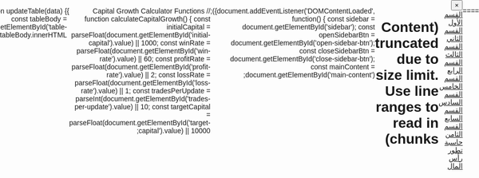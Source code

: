 

====
<!DOCTYPE html>
<html lang="ar">
<head>
    <meta charset="UTF-8">
    <meta name="viewport" content="width=device-width, initial-scale=1.0">
    <title>صفحة التداول</title>
    <style>
body {
    font-family: Arial, sans-serif;
    margin: 0;
    padding: 0;
    display: flex;
    direction: rtl; /* Right-to-left for Arabic */
}

#sidebar {
    width: 250px;
    background-color: #333;
    color: white;
    padding-top: 20px;
    position: fixed;
    height: 100%;
    overflow-y: auto;
    transition: 0.3s;
    right: -250px; /* Hidden by default */
    z-index: 1000;
}

#sidebar.active {
    right: 0; /* Show when active */
}

#sidebar a {
    padding: 15px 20px;
    text-decoration: none;
    font-size: 18px;
    color: white;
    display: block;
    transition: 0.2s;
}

#sidebar a:hover {
    background-color: #575757;
}

#close-sidebar-btn {
    background-color: #575757;
    color: white;
    border: none;
    font-size: 30px;
    position: absolute;
    left: 10px;
    top: 10px;
    cursor: pointer;
    padding: 5px 10px;
    border-radius: 5px;
}

#main-content {
    margin-right: 0;
    padding: 20px;
    transition: margin-right 0.3s;
    width: 100%;
}

#main-content.shifted {
    margin-right: 250px;
}

#open-sidebar-btn {
    background-color: #333;
    color: white;
    border: none;
    font-size: 30px;
    cursor: pointer;
    padding: 10px 15px;
    border-radius: 5px;
    position: fixed;
    right: 10px;
    top: 10px;
    z-index: 999;
}

header {
    background-color: #f4f4f4;
    padding: 20px;
    text-align: center;
    border-bottom: 1px solid #ddd;
    margin-bottom: 20px;
}

section {
    background-color: #fff;
    padding: 20px;
    margin-bottom: 20px;
    border-radius: 8px;
    box-shadow: 0 2px 4px rgba(0,0,0,0.1);
}

/* Responsive adjustments */
@media (max-width: 768px) {
    #sidebar {
        width: 200px;
        right: -200px;
    }

    #sidebar.active {
        right: 0;
    }

    #main-content.shifted {
        margin-right: 0;
    }
}


/* Enhanced Styling for Beautiful Design */

/* Import Google Fonts */
@import url(\'https://fonts.googleapis.com/css2?family=Cairo:wght@300;400;600;700&display=swap\');

/* Update body font */
body {
    font-family: \'Cairo\', Arial, sans-serif;
    background: linear-gradient(135deg, #667eea 0%, #764ba2 100%);
    min-height: 100vh;
}

/* Enhanced header */
header {
    background: linear-gradient(135deg, #4facfe 0%, #00f2fe 100%);
    color: white;
    padding: 30px 20px;
    text-align: center;
    border-radius: 0 0 20px 20px;
    box-shadow: 0 4px 20px rgba(0,0,0,0.1);
    margin-bottom: 30px;
}

header h1 {
    margin: 0;
    font-size: 2.5em;
    font-weight: 700;
    text-shadow: 2px 2px 4px rgba(0,0,0,0.3);
}

/* Enhanced sections */
section {
    background: rgba(255, 255, 255, 0.95);
    backdrop-filter: blur(10px);
    border-radius: 15px;
    box-shadow: 0 8px 32px rgba(0,0,0,0.1);
    border: 1px solid rgba(255, 255, 255, 0.2);
    transition: transform 0.3s ease, box-shadow 0.3s ease;
    margin-bottom: 30px;
}

section:hover {
    transform: translateY(-5px);
    box-shadow: 0 12px 40px rgba(0,0,0,0.15);
}

section h2 {
    background: linear-gradient(135deg, #667eea 0%, #764ba2 100%);
    color: white;
    margin: 0 0 20px 0;
    padding: 20px;
    border-radius: 15px 15px 0 0;
    font-size: 1.8em;
    font-weight: 600;
}

/* Enhanced links */
.main-link, .secondary-link, .review-link, .app-link, .educational-link, .telegram-link, .signal-link {
    display: inline-block;
    padding: 12px 20px;
    background: linear-gradient(135deg, #4facfe 0%, #00f2fe 100%);
    color: white;
    text-decoration: none;
    border-radius: 25px;
    margin: 5px;
    transition: all 0.3s ease;
    font-weight: 500;
    box-shadow: 0 4px 15px rgba(79, 172, 254, 0.3);
}

.main-link:hover, .secondary-link:hover, .review-link:hover, .app-link:hover, .educational-link:hover, .telegram-link:hover, .signal-link:hover {
    transform: translateY(-2px);
    box-shadow: 0 6px 20px rgba(79, 172, 254, 0.4);
    background: linear-gradient(135deg, #667eea 0%, #764ba2 100%);
}

/* Features list styling */
.features-list {
    list-style: none;
    padding: 0;
}

.features-list li {
    background: rgba(79, 172, 254, 0.1);
    margin: 10px 0;
    padding: 15px;
    border-radius: 10px;
    border-right: 4px solid #4facfe;
    transition: all 0.3s ease;
}

.features-list li:hover {
    background: rgba(79, 172, 254, 0.2);
    transform: translateX(-5px);
}

/* Review items */
.review-item {
    background: rgba(255, 255, 255, 0.8);
    padding: 20px;
    margin: 15px 0;
    border-radius: 10px;
    border-left: 4px solid #4facfe;
    box-shadow: 0 2px 10px rgba(0,0,0,0.1);
}

/* App items */
.app-item {
    background: rgba(255, 255, 255, 0.8);
    padding: 20px;
    margin: 15px 0;
    border-radius: 10px;
    border-left: 4px solid #667eea;
    box-shadow: 0 2px 10px rgba(0,0,0,0.1);
}

.note {
    background: rgba(255, 193, 7, 0.2);
    padding: 10px;
    border-radius: 8px;
    margin-top: 10px;
    font-style: italic;
    border-left: 3px solid #ffc107;
}

/* Video container */
.video-container {
    position: relative;
    width: 100%;
    height: 0;
    padding-bottom: 56.25%; /* 16:9 aspect ratio */
    margin: 20px 0;
    border-radius: 15px;
    overflow: hidden;
    box-shadow: 0 8px 25px rgba(0,0,0,0.2);
}

.video-container iframe {
    position: absolute;
    top: 0;
    left: 0;
    width: 100%;
    height: 100%;
    border: none;
}

/* Telegram channels */
.telegram-channel {
    background: rgba(0, 136, 204, 0.1);
    padding: 20px;
    margin: 15px 0;
    border-radius: 10px;
    border-left: 4px solid #0088cc;
}

.signals-channels {
    display: flex;
    flex-wrap: wrap;
    gap: 10px;
    margin-top: 15px;
}

/* Educational items */
.educational-item {
    background: rgba(40, 167, 69, 0.1);
    padding: 20px;
    margin: 15px 0;
    border-radius: 10px;
    border-left: 4px solid #28a745;
}

/* Investment placeholder */
.investment-placeholder {
    background: rgba(255, 193, 7, 0.1);
    padding: 30px;
    border-radius: 10px;
    text-align: center;
    border: 2px dashed #ffc107;
}

.placeholder-text {
    color: #856404;
    font-style: italic;
    font-size: 1.1em;
}

/* Deposit steps */
.deposit-steps {
    counter-reset: step-counter;
}

.step {
    background: rgba(255, 255, 255, 0.8);
    padding: 20px;
    margin: 15px 0;
    border-radius: 10px;
    border-left: 4px solid #17a2b8;
    position: relative;
    counter-increment: step-counter;
}

.step::before {
    content: counter(step-counter);
    position: absolute;
    left: -15px;
    top: 15px;
    background: #17a2b8;
    color: white;
    width: 30px;
    height: 30px;
    border-radius: 50%;
    display: flex;
    align-items: center;
    justify-content: center;
    font-weight: bold;
}

.step ul {
    margin-top: 10px;
    padding-right: 20px;
}

.step li {
    margin: 5px 0;
    padding: 5px 0;
}

/* Calculator styling */
.calculator-container {
    display: grid;
    grid-template-columns: 1fr 1fr;
    gap: 30px;
    margin-bottom: 30px;
}

.input-section, .output-section {
    background: rgba(255, 255, 255, 0.9);
    padding: 25px;
    border-radius: 15px;
    box-shadow: 0 4px 15px rgba(0,0,0,0.1);
}

.input-group {
    margin-bottom: 20px;
}

.input-group label {
    display: block;
    margin-bottom: 8px;
    font-weight: 600;
    color: #333;
}

.input-group input {
    width: 100%;
    padding: 12px;
    border: 2px solid #e9ecef;
    border-radius: 8px;
    font-size: 16px;
    transition: border-color 0.3s ease;
}

.input-group input:focus {
    outline: none;
    border-color: #4facfe;
    box-shadow: 0 0 0 3px rgba(79, 172, 254, 0.1);
}

#calculate-btn {
    width: 100%;
    padding: 15px;
    background: linear-gradient(135deg, #28a745 0%, #20c997 100%);
    color: white;
    border: none;
    border-radius: 10px;
    font-size: 18px;
    font-weight: 600;
    cursor: pointer;
    transition: all 0.3s ease;
    box-shadow: 0 4px 15px rgba(40, 167, 69, 0.3);
}

#calculate-btn:hover {
    transform: translateY(-2px);
    box-shadow: 0 6px 20px rgba(40, 167, 69, 0.4);
}

.result-item {
    display: flex;
    justify-content: space-between;
    padding: 15px;
    margin: 10px 0;
    background: rgba(79, 172, 254, 0.1);
    border-radius: 8px;
    border-right: 3px solid #4facfe;
}

/* Table styling */
.table-container {
    background: rgba(255, 255, 255, 0.9);
    padding: 25px;
    border-radius: 15px;
    box-shadow: 0 4px 15px rgba(0,0,0,0.1);
    margin-bottom: 30px;
    overflow-x: auto;
}

#capital-table {
    width: 100%;
    border-collapse: collapse;
    margin-top: 15px;
}

#capital-table th {
    background: linear-gradient(135deg, #667eea 0%, #764ba2 100%);
    color: white;
    padding: 15px;
    text-align: center;
    font-weight: 600;
}

#capital-table td {
    padding: 12px 15px;
    text-align: center;
    border-bottom: 1px solid #e9ecef;
}

#capital-table tbody tr:hover {
    background: rgba(79, 172, 254, 0.1);
}

/* Chart container */
.chart-container {
    background: rgba(255, 255, 255, 0.9);
    padding: 25px;
    border-radius: 15px;
    box-shadow: 0 4px 15px rgba(0,0,0,0.1);
    text-align: center;
}

#capital-chart {
    max-width: 100%;
    height: auto;
    border-radius: 10px;
    box-shadow: 0 4px 15px rgba(0,0,0,0.1);
}

/* Enhanced responsive design */
@media (max-width: 768px) {
    header h1 {
        font-size: 2em;
    }
    
    .calculator-container {
        grid-template-columns: 1fr;
        gap: 20px;
    }
    
    .signals-channels {
        flex-direction: column;
    }
    
    .signal-link {
        display: block;
        text-align: center;
        margin: 5px 0;
    }
    
    section {
        margin: 10px;
        padding: 15px;
    }
    
    #main-content {
        padding: 10px;
    }
}

@media (max-width: 480px) {
    header {
        padding: 20px 15px;
    }
    
    header h1 {
        font-size: 1.8em;
    }
    
    section h2 {
        font-size: 1.5em;
        padding: 15px;
    }
    
    .input-group input {
        font-size: 14px;
    }
    
    #calculate-btn {
        font-size: 16px;
        padding: 12px;
    }
}

/* Animation for page load */
@keyframes fadeInUp {
    from {
        opacity: 0;
        transform: translateY(30px);
    }
    to {
        opacity: 1;
        transform: translateY(0);
    }
}

section {
    animation: fadeInUp 0.6s ease forwards;
}

section:nth-child(even) {
    animation-delay: 0.1s;
}

section:nth-child(odd) {
    animation-delay: 0.2s;
}

</style>
</head>
<body>
    <div id="sidebar">
        <button id="close-sidebar-btn">&times;</button>
        <a href="#section1">القسم الأول</a>
        <a href="#section2">القسم الثاني</a>
        <a href="#section3">القسم الثالث</a>
        <a href="#section4">القسم الرابع</a>
        <a href="#section5">القسم الخامس</a>
        <a href="#section6">القسم السادس</a>
        <a href="#section7">القسم السابع</a>
        <a href="#section8">القسم الثامن</a>
        <a href="#section9">حاسبة تطور رأس المال</a>
    </div>

    <div id="main-content">
        <button id="open-sidebar-btn">&#9776;</button>
        <header>
            <h1>صفحة التداول والمعلومات</h1>
        </header>

        <section id="section1">
            <h2>القسم الأول: شركة الوساطة المالية</h2>
            <div class="section-content">
                <h3>⬅️ رابط شركة الوساطة المالية:</h3>
                <a href="https://my.rannforex.com/en/auth/register/?fprc=cf22v1" target="_blank" class="main-link">https://my.rannforex.com/en/auth/register/?fprc=cf22v1</a>
                
                <h3>ميزاتها:</h3>
                <ul class="features-list">
                    <li>★ اقل ايداع 10$ خلال 30 ثانية</li>
                    <li>★ أقل سحب 10$ خلال 30 ثانية</li>
                    <li>★ عمولة قليلة جدا</li>
                    <li>★ اسبريد 0.3~1.2</li>
                    <li>★ رافعة مالية 1:500</li>
                    <li>★ تداول أمن على جميع ازواج الفوريكس والمعادن والنفط والمؤشرات والعملات المشفرة</li>
                    <li>★ اربع انواع من الحسابات ميتا تريدر 5 حقيقي وبدون عمولة وكريبتو وحساب ib ويدعم الحسابات المدارة pamm</li>
                    <li>★ انزلاق منخفض</li>
                    <li>★ تنفيذ فوري للصفقات</li>
                    <li>★ تقييم ممتاز على موقع trust pilot & myfxbook & wikifx & Forex peace army</li>
                    <li>★ الأمان عالي جدا بسبب 2FA</li>
                    <li>★ توثيق من سورية اي دولة أخرى</li>
                    <li>★ نموذج a book من افضل مزودي السيولة</li>
                </ul>
                
                <h3>⬅️ راني فوريكس اسبريد للاطلاع على الاسبريد المتوسط اليومي:</h3>
                <a href="https://rannforex.com/en/trading/quotesonline/" target="_blank" class="secondary-link">https://rannforex.com/en/trading/quotesonline/</a>
            </div>
        </section>

        <section id="section2">
            <h2>القسم الثاني: تقييمات الشركة</h2>
            <div class="section-content">
                <h3>⬅️ تقييمات الشركة:</h3>
                <div class="reviews-list">
                    <div class="review-item">
                        <h4>1 - Trust Pilot</h4>
                        <a href="https://fr.trustpilot.com/review/rannforex.com" target="_blank" class="review-link">https://fr.trustpilot.com/review/rannforex.com</a>
                    </div>
                    
                    <div class="review-item">
                        <h4>2 - WikiFX</h4>
                        <a href="https://www.wikifx.com/en/dealer/1141850612.html" target="_blank" class="review-link">https://www.wikifx.com/en/dealer/1141850612.html</a>
                    </div>
                    
                    <div class="review-item">
                        <h4>3 - MyFXBook</h4>
                        <a href="https://www.myfxbook.com/reviews/brokers/rannforex/1933426,1" target="_blank" class="review-link">https://www.myfxbook.com/reviews/brokers/rannforex/1933426,1</a>
                    </div>
                    
                    <div class="review-item">
                        <h4>4 - Forex Peace Army</h4>
                        <a href="https://www.forexpeacearmy.com/forex-reviews/15906/rannforex-review" target="_blank" class="review-link">https://www.forexpeacearmy.com/forex-reviews/15906/rannforex-review</a>
                    </div>
                </div>
        </section>

        <section id="section3">
            <h2>القسم الثالث: تطبيقات يجب تحميلها للبدء بالتداول</h2>
            <div class="section-content">
                <div class="app-item">
                    <h3>⬅️ منصة ميتا تريدر 5</h3>
                    <a href="https://play.google.com/store/apps/details?id=net.metaquotes.metatrader5" target="_blank" class="app-link">https://play.google.com/store/apps/details?id=net.metaquotes.metatrader5</a>
                    <p class="note">ملاحظة: هي المنصة الموثوقة الافضل في مجال التداول في جميع الاسواق</p>
                </div>
                
                <div class="app-item">
                    <h3>⬅️ المحفظة الالكترونية</h3>
                    <a href="https://cwallet.com/referral/DvY6dZtS" target="_blank" class="app-link">https://cwallet.com/referral/DvY6dZtS</a>
                </div>
                
                <div class="app-item">
                    <h3>⬅️ تطبيق المصادقة الثنائية</h3>
                    <a href="https://play.google.com/store/apps/details?id=com.google.android.apps.authenticator2" target="_blank" class="app-link">https://play.google.com/store/apps/details?id=com.google.android.apps.authenticator2</a>
                </div>
                
                <div class="app-item">
                    <h3>⬅️ تطبيق تريدنغ فيو</h3>
                    <a href="https://play.google.com/store/apps/details?id=com.tradingview.tradingviewapp" target="_blank" class="app-link">https://play.google.com/store
(Content truncated due to size limit. Use line ranges to read in chunks)
====
document.addEventListener('DOMContentLoaded', function() {
    const sidebar = document.getElementById('sidebar');
    const openSidebarBtn = document.getElementById('open-sidebar-btn');
    const closeSidebarBtn = document.getElementById('close-sidebar-btn');
    const mainContent = document.getElementById('main-content');

    openSidebarBtn.addEventListener('click', function() {
        sidebar.classList.add('active');
        mainContent.classList.add('shifted');
    });

    closeSidebarBtn.addEventListener('click', function() {
        sidebar.classList.remove('active');
        mainContent.classList.remove('shifted');
    });

    // Smooth scrolling for sidebar links
    document.querySelectorAll('#sidebar a').forEach(anchor => {
        anchor.addEventListener('click', function (e) {
            e.preventDefault();

            document.querySelector(this.getAttribute('href')).scrollIntoView({
                behavior: 'smooth'
            });
            sidebar.classList.remove('active'); // Close sidebar after clicking a link
            mainContent.classList.remove('shifted');
        });
    });
});



// Capital Growth Calculator Functions
function calculateCapitalGrowth() {
    const initialCapital = parseFloat(document.getElementById('initial-capital').value) || 1000;
    const winRate = parseFloat(document.getElementById('win-rate').value) || 60;
    const profitRate = parseFloat(document.getElementById('profit-rate').value) || 2;
    const lossRate = parseFloat(document.getElementById('loss-rate').value) || 1;
    const tradesPerUpdate = parseInt(document.getElementById('trades-per-update').value) || 10;
    const targetCapital = parseFloat(document.getElementById('target-capital').value) || 10000;

    // Calculate average return per trade
    const winRateDecimal = winRate / 100;
    const lossRateDecimal = (100 - winRate) / 100;
    const avgReturn = (winRateDecimal * profitRate) - (lossRateDecimal * lossRate);

    // Display results
    document.getElementById('avg-return').textContent = avgReturn.toFixed(2) + '%';

    // Calculate required trades and growth rate
    let currentCapital = initialCapital;
    let totalTrades = 0;
    let updates = 0;
    const tableData = [];
    const chartData = [];

    // Add initial data point
    tableData.push({
        update: 0,
        trades: 0,
        capital: currentCapital,
        growth: 0
    });
    chartData.push({ x: 0, y: currentCapital });

    while (currentCapital < targetCapital && updates < 1000) { // Safety limit
        updates++;
        totalTrades += tradesPerUpdate;
        
        // Calculate capital after this update
        for (let i = 0; i < tradesPerUpdate; i++) {
            const growthFactor = 1 + (avgReturn / 100);
            currentCapital *= growthFactor;
        }

        const growthPercentage = ((currentCapital - initialCapital) / initialCapital) * 100;

        tableData.push({
            update: updates,
            trades: totalTrades,
            capital: currentCapital,
            growth: growthPercentage
        });
        chartData.push({ x: totalTrades, y: currentCapital });
    }

    document.getElementById('required-trades').textContent = totalTrades;
    const finalGrowthRate = ((currentCapital - initialCapital) / initialCapital) * 100;
    document.getElementById('growth-rate').textContent = finalGrowthRate.toFixed(2) + '%';

    // Update table
    updateTable(tableData);
    
    // Update chart
    updateChart(chartData);
}

function updateTable(data) {
    const tableBody = document.getElementById('table-body');
    tableBody.innerHTML = '';

    data.forEach(row => {
        const tr = document.createElement('tr');
        tr.innerHTML = `
            <td>${row.update}</td>
            <td>${row.trades}</td>
            <td>$${row.capital.toFixed(2)}</td>
            <td>${row.growth.toFixed(2)}%</td>
        `;
        tableBody.appendChild(tr);
    });
}

function updateChart(data) {
    const canvas = document.getElementById('capital-chart');
    const ctx = canvas.getContext('2d');
    
    // Clear canvas
    ctx.clearRect(0, 0, canvas.width, canvas.height);
    
    if (data.length === 0) return;

    // Set up chart dimensions
    const padding = 40;
    const chartWidth = canvas.width - 2 * padding;
    const chartHeight = canvas.height - 2 * padding;

    // Find min and max values
    const maxX = Math.max(...data.map(d => d.x));
    const minY = Math.min(...data.map(d => d.y));
    const maxY = Math.max(...data.map(d => d.y));

    // Draw axes
    ctx.strokeStyle = '#333';
    ctx.lineWidth = 2;
    ctx.beginPath();
    ctx.moveTo(padding, padding);
    ctx.lineTo(padding, canvas.height - padding);
    ctx.lineTo(canvas.width - padding, canvas.height - padding);
    ctx.stroke();

    // Draw data line
    ctx.strokeStyle = '#007bff';
    ctx.lineWidth = 3;
    ctx.beginPath();

    data.forEach((point, index) => {
        const x = padding + (point.x / maxX) * chartWidth;
        const y = canvas.height - padding - ((point.y - minY) / (maxY - minY)) * chartHeight;
        
        if (index === 0) {
            ctx.moveTo(x, y);
        } else {
            ctx.lineTo(x, y);
        }
    });
    ctx.stroke();

    // Draw data points
    ctx.fillStyle = '#007bff';
    data.forEach(point => {
        const x = padding + (point.x / maxX) * chartWidth;
        const y = canvas.height - padding - ((point.y - minY) / (maxY - minY)) * chartHeight;
        
        ctx.beginPath();
        ctx.arc(x, y, 4, 0, 2 * Math.PI);
        ctx.fill();
    });

    // Add labels
    ctx.fillStyle = '#333';
    ctx.font = '12px Arial';
    ctx.fillText('عدد الصفقات', canvas.width - 80, canvas.height - 10);
    ctx.save();
    ctx.translate(15, canvas.height / 2);
    ctx.rotate(-Math.PI / 2);
    ctx.fillText('رأس المال ($)', 0, 0);
    ctx.restore();
}

// Add event listener for calculate button
document.addEventListener('DOMContentLoaded', function() {
    // Previous code remains the same...
    
    // Add calculator functionality
    const calculateBtn = document.getElementById('calculate-btn');
    if (calculateBtn) {
        calculateBtn.addEventListener('click', calculateCapitalGrowth);
    }
});


